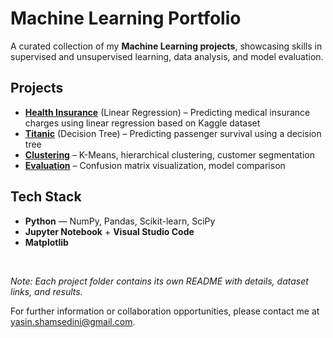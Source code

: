 # Machine Learning Portfolio

A curated collection of my **Machine Learning projects**, showcasing skills in supervised and unsupervised learning, data analysis, and model evaluation.

## Projects

- **[Health Insurance](./health-insurance-linear-regression/)** (Linear Regression) – Predicting medical insurance charges using linear regression based on Kaggle dataset
- **[Titanic](./titanic-decision-tree/)** (Decision Tree) – Predicting passenger survival using a decision tree
- **[Clustering](./clustering/)** – K-Means, hierarchical clustering, customer segmentation  
- **[Evaluation](./evaluation/)** – Confusion matrix visualization, model comparison  

## Tech Stack
- **Python** — NumPy, Pandas, Scikit-learn, SciPy  
- **Jupyter Notebook** + **Visual Studio Code**  
- **Matplotlib**

<br>

*Note: Each project folder contains its own README with details, dataset links, and results.*  

For further information or collaboration opportunities, please contact me at [yasin.shamsedini@gmail.com](mailto:yasin.shamsedini@gmail.com).

